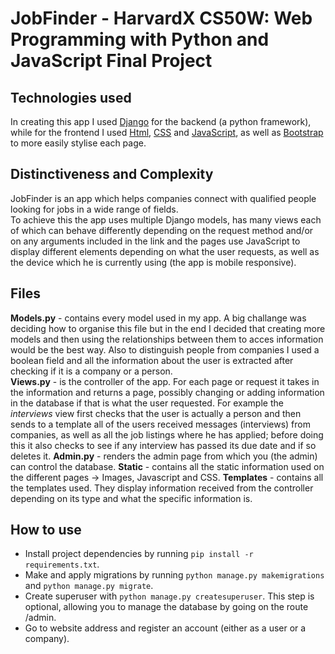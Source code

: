 # JobFinder - HarvardX CS50W: Web Programming with Python and JavaScript Final Project
## Technologies used
In creating this app I used [Django](https://www.djangoproject.com/) for the backend (a python framework), while for the frontend I used [Html](https://www.w3schools.com/html/), [CSS](https://www.w3schools.com/css/) and [JavaScript](https://www.w3schools.com/js/default.asp), as well as [Bootstrap](https://getbootstrap.com/) to more easily stylise each page.
## Distinctiveness and Complexity
JobFinder is an app which helps companies connect with qualified people looking for jobs in a wide range of fields.  
To achieve this the app uses multiple Django models, has many views each of which can behave differently depending on the request method and/or on any arguments included in the link and the pages use JavaScript to display different elements depending on what the user requests, as well as the device which he is currently using (the app is mobile responsive).
## Files
**Models.py** - contains every model used in my app. A big challange was deciding how to organise this file but in the end I decided that creating more models and then using the relationships between them to acces information would be the best way. Also to distinguish people from companies I used a boolean field and all the information about the user is extracted after checking if it is a company or a person.  
**Views.py** - is the controller of the app. For each page or request it takes in the information and returns a page, possibly changing or adding information in the database if that is what the user requested. For example the *interviews* view first checks that the user is actually a person and then sends to a template all of the users received messages (interviews) from companies, as well as all the job listings where he has applied; before doing this it also checks to see if any interview has passed its due date and if so deletes it.
**Admin.py** - renders the admin page from which you (the admin) can control the database.
**Static** - contains all the static information used on the different pages -> Images, Javascript and CSS.
**Templates** - contains all the templates used. They display information received from the controller depending on its type and what the specific information is.
## How to use
- Install project dependencies by running `pip install -r requirements.txt`.
- Make and apply migrations by running `python manage.py makemigrations` and `python manage.py migrate`.
- Create superuser with `python manage.py createsuperuser`. This step is optional, allowing you to manage the database by going on the route /admin.
- Go to website address and register an account (either as a user or a company).